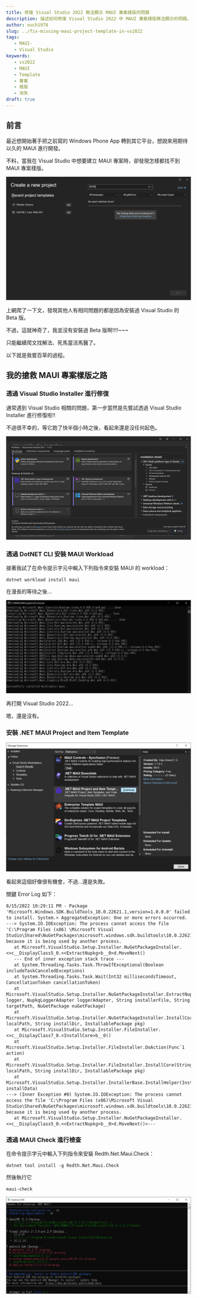 ```yaml
---
title: 修復 Visual Studio 2022 無法顯示 MAUI 專案樣版的問題
description: 描述如何修復 Visual Studio 2022 中 MAUI 專案樣版無法顯示的問題。
author: ouch1978
slug: ../fix-missing-maui-project-template-in-vs2022
tags: 
   - MAUI-
   - Visual Studio
keywords: 
   - vs2022 
   - MAUI
   - Template
   - 專案 
   - 樣版 
   - 消失
draft: true
---
```


## 前言

最近想開始著手把之前寫的 Windows Phone App 轉到其它平台，想說來用期待以久的 MAUI 進行開發。

不料，當我在 Visual Studio 中想要建立 MAUI 專案時，卻發現怎樣都找不到 MAUI 專案樣版。

![說好的 MAUI 專案樣版呢?](maui-project-template-is-missing.png "說好的 MAUI 專案樣版呢?")

上網爬了一下文，發現其他人有相同問題的都是因為安裝過 Visual Studio 的 Beta 版。

不過，這就神奇了，我並沒有安裝過 Beta 版啊!!!!~~~

只能繼續爬文找解法、死馬當活馬醫了。

以下就是我嘗百草的過程。

## 我的搶救 MAUI 專案樣版之路

### 透過 Visual Studio Installer 進行修復

通常遇到 Visual Studio 相關的問題，第一步當然是先嘗試透過 Visual Studio Installer 進行修復啦!!

不過很不幸的，等它跑了快半個小時之後，看起來還是沒任何起色。

![MAUI 開發功能確實有被勾選](maui-is-checked.png "MAUI 開發功能確實有被勾選")

### 透過 DotNET CLI 安裝 MAUI Workload

接著我試了在命令提示字元中輸入下列指令來安裝 MAUI 的 workload：

```shell
dotnet workload install maui
```

在漫長的等待之後...

![MAUI workload 安裝成功](successfully-installed-workloads-maui.png "MAUI workload 安裝成功")

再打開 Visual Studio 2022...

嗯，還是沒有。

### 安裝 .NET MAUI Project and Item Template

![](2022-08-16-12-23-53.png)

看起來這個好像很有機會，不過...還是失敗。

關鍵 Error Log 如下：

```
8/15/2022 10:29:11 PM - Package 'Microsoft.Windows.SDK.BuildTools_10.0.22621.1,version=1.0.0.0' failed to install. System.> AggregateException: One or more errors occurred. ---> System.IO.IOException: The process cannot access the file 'C:\Program Files (x86) \Microsoft Visual Studio\Shared\NuGetPackages\microsoft.windows.sdk.buildtools\10.0.22621.1\bin\10.0.22621.0\x64\ComparePackage.exe'  because it is being used by another process.
   at Microsoft.VisualStudio.Setup.Installer.NuGetPackageInstaller.<>c__DisplayClass5_0.<<ExtractNupkg>b__0>d.MoveNext()
   --- End of inner exception stack trace ---
   at System.Threading.Tasks.Task.ThrowIfExceptional(Boolean includeTaskCanceledExceptions)
   at System.Threading.Tasks.Task.Wait(Int32 millisecondsTimeout, CancellationToken cancellationToken)
   at Microsoft.VisualStudio.Setup.Installer.NuGetPackageInstaller.ExtractNupkg(ILogger logger, NupkgLoggerAdapter loggerAdapter, String installerFile, String targetPath, NuGetPackage nuGetPackage)
   at Microsoft.VisualStudio.Setup.Installer.NuGetPackageInstaller.InstallCoreInternal(String localPath, String installDir, InstallablePackage pkg)
   at Microsoft.VisualStudio.Setup.Installer.FileInstaller.<>c__DisplayClass7_0.<InstallCore>b__0()
   at Microsoft.VisualStudio.Setup.Installer.FileInstaller.DoAction(Func`1 action)
   at Microsoft.VisualStudio.Setup.Installer.FileInstaller.InstallCore(String localPath, String installDir, InstallablePackage pkg)
   at Microsoft.VisualStudio.Setup.Installer.InstallerBase.InstallHelper(InstallData installData)
---> (Inner Exception #0) System.IO.IOException: The process cannot access the file 'C:\Program Files (x86)\Microsoft Visual Studio\Shared\NuGetPackages\microsoft.windows.sdk.buildtools\10.0.22621.1\bin\10.0.22621.0\x64\ComparePackage.exe' because it is being used by another process.
   at Microsoft.VisualStudio.Setup.Installer.NuGetPackageInstaller.<>c__DisplayClass5_0.<<ExtractNupkg>b__0>d.MoveNext()<---
```

### 透過 MAUI Check 進行檢查

在命令提示字元中輸入下列指令來安裝 Redth.Net.Maui.Check：

```shell
dotnet tool install -g Redth.Net.Maui.Check
```

然後執行它

```shell
maui-check
```

![](2022-08-16-12-38-42.png)
